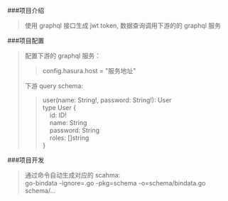 ###项目介绍  
>使用 graphql 接口生成 jwt token, 数据查询调用下游的的 graphql 服务

###项目配置  
>配置下游的 graphql 服务：  
>>config.hasura.host = "服务地址" 
> 
>下游 query schema:  
>>user(name: String!, password: String!): User  
type User {  
&#160;&#160;&#160;&#160;id: ID!  
&#160;&#160;&#160;&#160;name: String  
&#160;&#160;&#160;&#160;password: String  
&#160;&#160;&#160;&#160;roles: []string  
}
 
###项目开发  
>通过命令自动生成对应的 scahma:  
go-bindata -ignore=\.go -pkg=schema -o=schema/bindata.go schema/...
